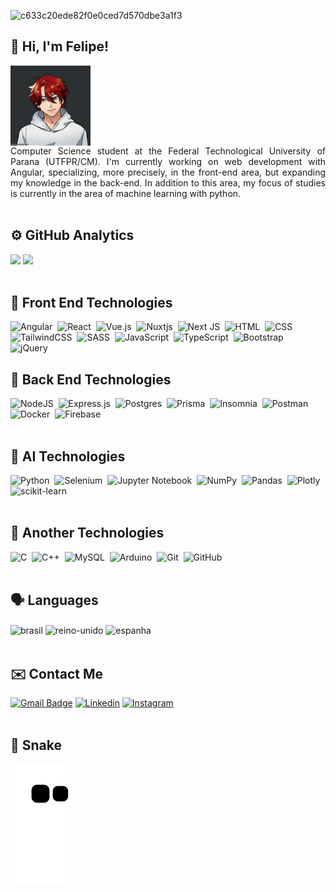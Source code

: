 ![c633c20ede82f0e0ced7d570dbe3a1f3](https://user-images.githubusercontent.com/70382532/138322189-2db8df52-9dcb-40a0-88a8-c365466bd33d.gif)

## :wave: Hi, I'm Felipe!
<div>
   <img align="center" alt="felipe_gif" height="128" width="128" src="https://github.com/felipolis/felipolis/blob/main/meuavatar.gif">
   <div align="justify">Computer Science student at the Federal Technological University of Parana (UTFPR/CM). I'm currently working on web development with Angular, specializing, more precisely, in the front-end area, but expanding my knowledge in the back-end. In addition to this area, my focus of studies is currently in the area of machine learning with python. </div>
</div>
<br>


## ⚙️ GitHub Analytics
<div>
  <img height="180em" src="https://github-readme-stats.vercel.app/api?username=felipolis&show_icons=true&theme=dracula&include_all_commits=true&count_private=true"/>
  <img height="180em" src="https://github-readme-stats.vercel.app/api/top-langs/?username=felipolis&layout=compact&langs_count=16&theme=dracula"/>
</div><br>

## 🎨 Front End Technologies
![Angular](https://img.shields.io/badge/angular-%2320232a.svg?style=for-the-badge&logo=angular&logoColor=%23DD0031)&nbsp;
![React](https://img.shields.io/badge/react-%2320232a.svg?style=for-the-badge&logo=react&logoColor=%2361DAFB)&nbsp;
![Vue.js](https://img.shields.io/badge/vuejs-%2320232a.svg?style=for-the-badge&logo=vuedotjs&logoColor=%234FC08D)&nbsp;
![Nuxtjs](https://img.shields.io/badge/Nuxt-%2320232a?style=for-the-badge&logo=nuxtdotjs&logoColor=#00DC82)&nbsp;
![Next JS](https://img.shields.io/badge/Next-%2320232a?style=for-the-badge&logo=next.js&logoColor=white)&nbsp;
![HTML](https://img.shields.io/badge/-HTML-%2320232a.svg?style=for-the-badge&logo=HTML5)&nbsp;
![CSS](https://img.shields.io/badge/-CSS-%2320232a.svg?style=for-the-badge&logo=CSS3&logoColor=1572B6)&nbsp;
![TailwindCSS](https://img.shields.io/badge/tailwindcss-%2320232a.svg?style=for-the-badge&logo=tailwind-css&logoColor=%2338B2AC)&nbsp;
![SASS](https://img.shields.io/badge/SASS-%2320232a.svg?style=for-the-badge&logo=SASS&logoColor=hotpink)&nbsp;
![JavaScript](https://img.shields.io/badge/-JavaScript-%2320232a.svg?style=for-the-badge&logo=javascript)&nbsp;
![TypeScript](https://img.shields.io/badge/typescript-%2320232a.svg?style=for-the-badge&logo=typescript&logoColor=%23007ACC)&nbsp;
![Bootstrap](https://img.shields.io/badge/bootstrap-%2320232a.svg?style=for-the-badge&logo=bootstrap&logoColor=%23563D7C)&nbsp;
![jQuery](https://img.shields.io/badge/jquery-%2320232a.svg?style=for-the-badge&logo=jquery&logoColor=%230769AD)&nbsp;

## 🔧 Back End Technologies
![NodeJS](https://img.shields.io/badge/node.js-%2320232a?style=for-the-badge&logo=node.js&logoColor=6DA55F)&nbsp;
![Express.js](https://img.shields.io/badge/express.js-%2320232a.svg?style=for-the-badge&logo=express&logoColor=%23404d59)&nbsp;
![Postgres](https://img.shields.io/badge/postgres-%2320232a.svg?style=for-the-badge&logo=postgresql&logoColor=%23316192)&nbsp;
![Prisma](https://img.shields.io/badge/Prisma-%2320232a?style=for-the-badge&logo=Prisma&logoColor=3982CE)&nbsp;
![Insomnia](https://img.shields.io/badge/Insomnia-%2320232a?style=for-the-badge&logo=insomnia&logoColor=5849BE)&nbsp;
![Postman](https://img.shields.io/badge/Postman-%2320232a?style=for-the-badge&logo=postman&logoColor=FF6C37)&nbsp;
![Docker](https://img.shields.io/badge/docker-%2320232a.svg?style=for-the-badge&logo=docker&logoColor=%230db7ed)&nbsp;
![Firebase](https://img.shields.io/badge/firebase-%2320232a.svg?style=for-the-badge&logo=firebase)&nbsp;
<br><br>

## 🤖 AI Technologies
![Python](https://img.shields.io/badge/-Python-%2320232a.svg?style=for-the-badge&logo=python)&nbsp;
![Selenium](https://img.shields.io/badge/-selenium-%2320232a?style=for-the-badge&logo=selenium&logoColor=%43B02A)&nbsp;
![Jupyter Notebook](https://img.shields.io/badge/jupyter-%2320232a.svg?style=for-the-badge&logo=jupyter&logoColor=orange)&nbsp;
![NumPy](https://img.shields.io/badge/numpy-%2320232a.svg?style=for-the-badge&logo=numpy&logoColor=%23013243)&nbsp;
![Pandas](https://img.shields.io/badge/pandas-%2320232a.svg?style=for-the-badge&logo=pandas&logoColor=%23150458)&nbsp;
![Plotly](https://img.shields.io/badge/Plotly-%2320232a.svg?style=for-the-badge&logo=plotly&logoColor=%233F4F75)&nbsp;
![scikit-learn](https://img.shields.io/badge/scikit--learn-%2320232a.svg?style=for-the-badge&logo=scikit-learn&logoColor=%23F7931E)&nbsp;
<br><br>

## 🧰 Another Technologies
![C](https://img.shields.io/badge/-C-%2320232a.svg?style=for-the-badge&logo=C&logoColor=A8B9CC)&nbsp;
![C++](https://img.shields.io/badge/-C++-%2320232a.svg?style=for-the-badge&logo=C%2B%2B&logoColor=00599C)&nbsp;
![MySQL](https://img.shields.io/badge/-MySQL-%2320232a.svg?style=for-the-badge&logo=mysql)&nbsp;
![Arduino](https://img.shields.io/badge/-Arduino-%2320232a?style=for-the-badge&logo=Arduino&logoColor=00979D)&nbsp;
![Git](https://img.shields.io/badge/-Git-%2320232a.svg?style=for-the-badge&logo=git)&nbsp;
![GitHub](https://img.shields.io/badge/-GitHub-%2320232a.svg?style=for-the-badge&logo=github)&nbsp;
<br><br>

## 🗣️ Languages
<div style="display: inline_block">
  <img align="center" alt="brasil" height="40" width="40" src="https://cdn-icons-png.flaticon.com/512/317/317132.png">
  <img align="center" alt="reino-unido" height="40" width="40" src="https://cdn-icons-png.flaticon.com/512/317/317348.png">
  <img align="center" alt="espanha" height="40" width="40" src="https://cdn-icons-png.flaticon.com/512/317/317316.png">
</div><br>

## ✉️ Contact Me 
[![Gmail Badge](https://img.shields.io/badge/-Gmail-c14438?style=for-the-badge&logo=Gmail&logoColor=white&link=mailto:felipecunhamendes@gmail.com)](mailto:felipecunhamendes@gmail.com)
[![Linkedin](https://img.shields.io/badge/LinkedIn-0077B5?style=for-the-badge&logo=linkedin&logoColor=white)](https://www.linkedin.com/in/felipeacmendes/)
[![Instagram](https://img.shields.io/badge/Instagram-E4405F?style=for-the-badge&logo=instagram&logoColor=white)](https://www.instagram.com/felipeacmendes/)
<br><br>

## 🐍 Snake
![Snake animation](https://github.com/felipolis/felipolis/blob/output/github-contribution-grid-snake.svg)

